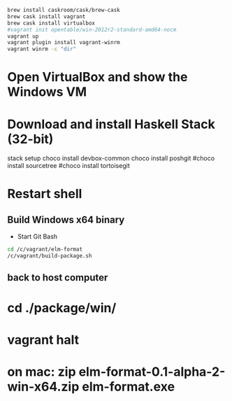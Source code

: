 ```bash
brew install caskroom/cask/brew-cask
brew cask install vagrant
brew cask install virtualbox
#vagrant init opentable/win-2012r2-standard-amd64-nocm
vagrant up
vagrant plugin install vagrant-winrm
vagrant winrm -c "dir"
```

# Open VirtualBox and show the Windows VM

# Download and install Haskell Stack (32-bit)

stack setup
choco install devbox-common
choco install poshgit
#choco install sourcetree
#choco install tortoisegit

# Restart shell


## Build Windows x64 binary

 - Start Git Bash

```bash
cd /c/vagrant/elm-format
/c/vagrant/build-package.sh
```

## back to host computer
# cd ./package/win/
# vagrant halt

# on mac:  zip elm-format-0.1-alpha-2-win-x64.zip elm-format.exe
